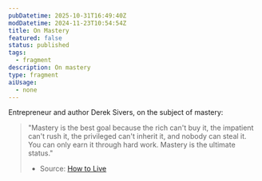 ```yaml
---
pubDatetime: 2025-10-31T16:49:40Z
modDatetime: 2024-11-23T10:54:54Z
title: On Mastery
featured: false
status: published
tags:
  - fragment
description: On mastery
type: fragment
aiUsage:
  - none
---
```


Entrepreneur and author Derek Sivers, on the subject of mastery:

> "Mastery is the best goal because the rich can't buy it, the impatient can't rush it, the privileged can't inherit it, and nobody can steal it. You can only earn it through hard work. Mastery is the ultimate status."
> - Source: [How to Live](https://www.goodreads.com/book/show/58188742-how-to-live)